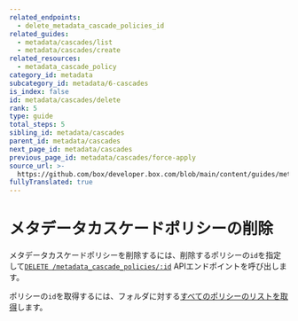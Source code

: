 ```yaml
---
related_endpoints:
  - delete_metadata_cascade_policies_id
related_guides:
  - metadata/cascades/list
  - metadata/cascades/create
related_resources:
  - metadata_cascade_policy
category_id: metadata
subcategory_id: metadata/6-cascades
is_index: false
id: metadata/cascades/delete
rank: 5
type: guide
total_steps: 5
sibling_id: metadata/cascades
parent_id: metadata/cascades
next_page_id: metadata/cascades
previous_page_id: metadata/cascades/force-apply
source_url: >-
  https://github.com/box/developer.box.com/blob/main/content/guides/metadata/6-cascades/5-delete.md
fullyTranslated: true
---
```

# メタデータカスケードポリシーの削除

メタデータカスケードポリシーを削除するには、削除するポリシーの`id`を指定して[`DELETE /metadata_cascade_policies/:id`][e_delete] APIエンドポイントを呼び出します。

<Samples id="delete_metadata_cascade_policies_id">

</Samples>

<Message>

ポリシーの`id`を取得するには、フォルダに対する[すべてのポリシーのリストを取得][g_list_policies]します。

</Message>

[e_delete]: e://delete_metadata_cascade_policies_id

[g_list_policies]: g://metadata/cascades/list
